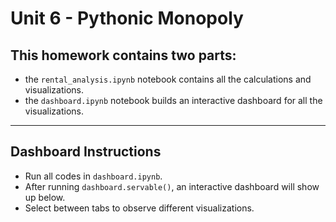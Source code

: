 # Unit 6 - Pythonic Monopoly

## This homework contains two parts:
* the `rental_analysis.ipynb` notebook contains all the calculations and visualizations.
* the `dashboard.ipynb` notebook builds an interactive dashboard for all the visualizations.

---
## Dashboard Instructions

* Run all codes in `dashboard.ipynb`.
* After running `dashboard.servable()`, an interactive dashboard will show up below.
* Select between tabs to observe different visualizations.


